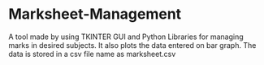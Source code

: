 # Marksheet-Management

A tool made by using TKINTER GUI and Python Libraries for managing marks in desired subjects.
It also plots the data entered on bar graph.
The data is stored in a csv file name as marksheet.csv
